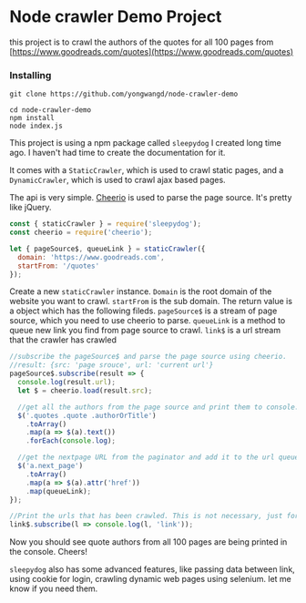 # Node crawler Demo Project

this project is to crawl the authors of the quotes for all 100 pages from [https://www.goodreads.com/quotes](https://www.goodreads.com/quotes)

### Installing

```
git clone https://github.com/yongwangd/node-crawler-demo

cd node-crawler-demo
npm install
node index.js
```

This project is using a npm package called `sleepydog` I created long time ago. I haven't had time to create the documentation for it.

It comes with a `StaticCrawler`, which is used to crawl static pages, and a `DynamicCrawler`, which is used to crawl ajax based pages.

The api is very simple. [Cheerio](https://github.com/cheeriojs/cheerio) is used to parse the page source. It's pretty like jQuery.

```js
const { staticCrawler } = require('sleepydog');
const cheerio = require('cheerio');

let { pageSource$, queueLink } = staticCrawler({
  domain: 'https://www.goodreads.com',
  startFrom: '/quotes'
});
```

Create a new `staticCrawler` instance. `Domain` is the root domain of the website you want to crawl. `startFrom` is the sub domain. The return value is a object which has the following fileds.
`pageSource$` is a stream of page source, which you need to use cheerio to parse. `queueLink` is a method to queue new link you find from page source to crawl.
`link$` is a url stream that the crawler has crawled

```js
//subscribe the pageSource$ and parse the page source using cheerio.
//result: {src: 'page srouce', url: 'current url'}
pageSource$.subscribe(result => {
  console.log(result.url);
  let $ = cheerio.load(result.src);

  //get all the authors from the page source and print them to console. You are certainly save them to a database as you need
  $('.quotes .quote .authorOrTitle')
    .toArray()
    .map(a => $(a).text())
    .forEach(console.log);

  //get the nextpage URL from the paginator and add it to the url queue. The crawler will pick up next url from the url queue when it finishes crawling current url.
  $('a.next_page')
    .toArray()
    .map(a => $(a).attr('href'))
    .map(queueLink);
});

//Print the urls that has been crawled. This is not necessary, just for logging purpose
link$.subscribe(l => console.log(l, 'link'));
```

Now you should see quote authors from all 100 pages are being printed in the console. Cheers!

`sleepydog` also has some advanced features, like passing data between link, using cookie for login, crawling dynamic web pages using selenium. let me know if you need them.
